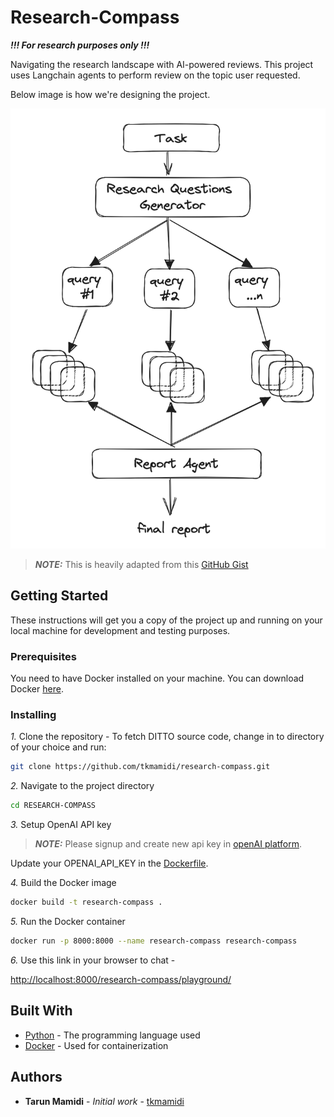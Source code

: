 # Research-Compass

***!!! For research purposes only !!!***

Navigating the research landscape with AI-powered reviews. This project uses Langchain agents to
perform review on the topic user requested.

Below image is how we're designing the project.

![overview](overview.png)

> ***NOTE:*** This is heavily adapted from this [GitHub Gist](https://gist.github.com/hwchase17/69a8cdef9b01760c244324339ab64f0c)

## Getting Started

These instructions will get you a copy of the project up and running on your local machine for development and testing purposes.

### Prerequisites

You need to have Docker installed on your machine. You can download Docker [here](https://www.docker.com/products/docker-desktop).

### Installing

*1.* Clone the repository - To fetch DITTO source code, change in to directory of your choice and run:

```sh
git clone https://github.com/tkmamidi/research-compass.git
```

*2.* Navigate to the project directory

```sh
cd RESEARCH-COMPASS
```

*3.* Setup OpenAI API key

> ***NOTE:*** Please signup and create new api key in [openAI platform](https://platform.openai.com/api-keys).

Update your OPENAI_API_KEY in the [Dockerfile](./Dockerfile).

*4.* Build the Docker image

```sh
docker build -t research-compass .
```

*5.* Run the Docker container

```sh
docker run -p 8000:8000 --name research-compass research-compass
```

*6.* Use this link in your browser to chat -

[http://localhost:8000/research-compass/playground/](http://localhost:8000/research-compass/playground/)

## Built With

* [Python](https://www.python.org/) - The programming language used
* [Docker](https://www.docker.com/) - Used for containerization

## Authors

* **Tarun Mamidi** - *Initial work* - [tkmamidi](https://github.com/tkmamidi)
